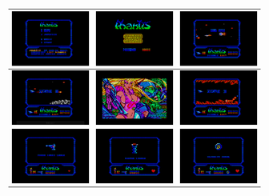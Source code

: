 |![Phantis](./Screenshots/Phantis(1).png)|![Phantis](./Screenshots/Phantis(5).png)|![Phantis](./Screenshots/Phantis(4).png)|
|:---:|:---:|:---:|
|![Phantis](./Screenshots/Phantis(2).png)|![Phantis](./Screenshots/Phantis(0).png)|![Phantis](./Screenshots/Phantis(3).png)|
|![Phantis](./Screenshots/Phantis(6).png)|![Phantis](./Screenshots/Phantis(7).png)|![Phantis](./Screenshots/Phantis(8).png)|
